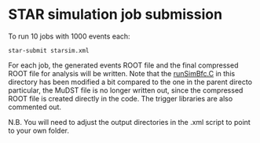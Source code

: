 # STAR simulation job submission

To run 10 jobs with 1000 events each:
```
star-submit starsim.xml
```
For each job, the generated events ROOT file and the final compressed ROOT file for analysis will be written. Note that the [runSimBfc.C](runSimBfc.C) in this directory has been modified a bit compared to the one in the parent directo particular, the MuDST file is no longer written out, since the compressed ROOT file is created directly in the code. The trigger libraries are also commented out. 

N.B. You will need to adjust the output directories in the .xml script to point to your own folder.
